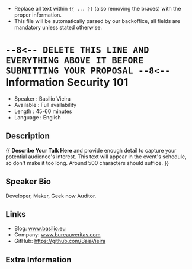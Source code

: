 ﻿* Replace all text within `{{ ... }}` (also removing the braces) with the proper information.
* This file will be automatically parsed by our backoffice, all fields are mandatory unless stated otherwise.

`--8<-- DELETE THIS LINE AND EVERYTHING ABOVE IT BEFORE SUBMITTING YOUR PROPOSAL --8<--`Information Security 101
=========================

* Speaker   : Basilio Vieira
* Available : Full availability
* Length    : 45-60 minutes
* Language  : English

Description
-----------

{{ **Describe Your Talk Here** and provide enough detail to capture your potential audience's interest. This text will appear in the event's schedule, so don't make it too long. Around 500 characters should suffice. }}

Speaker Bio
-----------
Developer, Maker, Geek now Auditor.

Links
-----

* Blog: www.basilio.eu
* Company: www.bureauveritas.com
* GitHub: https://github.com/BaiaVieira

Extra Information
-----------------


